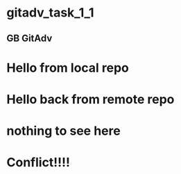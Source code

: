 # gitadv_task_1_1
## GB GitAdv

# Hello from local repo
# Hello back from remote repo

# nothing to see here
# Conflict!!!!
